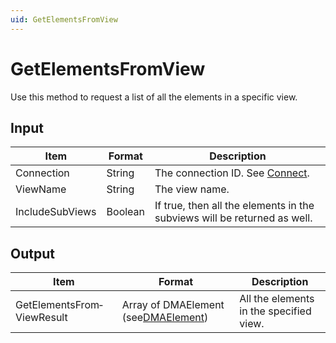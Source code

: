 ```yaml
---
uid: GetElementsFromView
---
```


# GetElementsFromView

Use this method to request a list of all the elements in a specific view.

## Input

| Item            | Format  | Description                                                              |
|-----------------|---------|--------------------------------------------------------------------------|
| Connection      | String  | The connection ID. See [Connect](xref:Connect).                            |
| ViewName        | String  | The view name.                                                           |
| IncludeSubViews | Boolean | If true, then all the elements in the subviews will be returned as well. |

## Output

| Item                       | Format                                                                                    | Description                             |
|----------------------------|-------------------------------------------------------------------------------------------|-----------------------------------------|
| GetElementsFrom­ViewResult | Array of DMAElement (see[DMAElement](xref:DMAElement1#dmaelement)) | All the elements in the specified view. |

